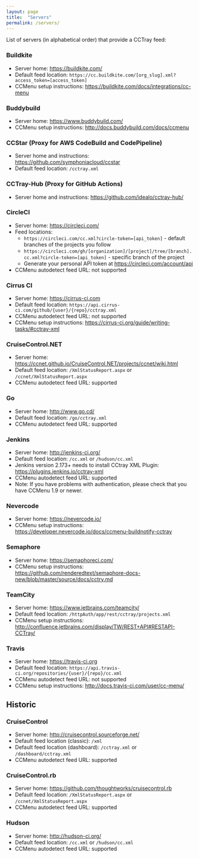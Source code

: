 ```yaml
---
layout: page
title:  "Servers"
permalink: /servers/
---
```


List of servers (in alphabetical order) that provide a CCTray feed:

### Buildkite

* Server home: <https://buildkite.com/>
* Default feed location: `https://cc.buildkite.com/[org_slug].xml?access_token=[access_token]`
* CCMenu setup instructions: <https://buildkite.com/docs/integrations/cc-menu>

### Buddybuild

* Server home: <https://www.buddybuild.com/>
* CCMenu setup instructions: <http://docs.buddybuild.com/docs/ccmenu>

### CCStar (Proxy for AWS CodeBuild and CodePipeline)

* Server home and instructions: <https://github.com/symphoniacloud/ccstar>
* Default feed location: `/cctray.xml`

### CCTray-Hub (Proxy for GitHub Actions)

* Server home and instructions: <https://github.com/idealo/cctray-hub/>

### CircleCI

* Server home: <https://circleci.com/>
* Feed locations: 
  * `https://circleci.com/cc.xml?circle-token=[api_token]` - default branches of the projects you follow
  * `https://circleci.com/gh/[organization]/[project]/tree/[branch].cc.xml?circle-token=[api_token]` - specific branch of the project
  * Generate your personal API token at <https://circleci.com/account/api>
* CCMenu autodetect feed URL: not supported

### Cirrus CI

* Server home: <https://cirrus-ci.com>
* Default feed location:  `https://api.cirrus-ci.com/github/{user}/{repo}/cctray.xml`
* CCMenu autodetect feed URL: not supported
* CCMenu setup instructions: <https://cirrus-ci.org/guide/writing-tasks/#cctray-xml>

### CruiseControl.NET

* Server home: <https://ccnet.github.io/CruiseControl.NET/projects/ccnet/wiki.html>
* Default feed location: `/XmlStatusReport.aspx` or `/ccnet/XmlStatusReport.aspx`
* CCMenu autodetect feed URL: supported

### Go

* Server home: <http://www.go.cd/>
* Default feed location: `/go/cctray.xml`
* CCMenu autodetect feed URL: supported
  
### Jenkins

* Server home: <http://jenkins-ci.org/>
* Default feed location: `/cc.xml` or `/hudson/cc.xml`
* Jenkins version 2.173+ needs to install CCtray XML Plugin: https://plugins.jenkins.io/cctray-xml
* CCMenu autodetect feed URL: supported
* Note: If you have problems with authentication, please check that you have CCMenu 1.9 or newer.

### Nevercode

* Server home: <https://nevercode.io/>
* CCMenu setup instructions: <https://developer.nevercode.io/docs/ccmenu-buildnotify-cctray>

### Semaphore

* Server home: <https://semaphoreci.com/>
* CCMenu setup instructions: <https://github.com/renderedtext/semaphore-docs-new/blob/master/source/docs/cctry.md>

### TeamCity

* Server home: <https://www.jetbrains.com/teamcity/>
* Default feed location: `/httpAuth/app/rest/cctray/projects.xml`
* CCMenu setup instructions: <http://confluence.jetbrains.com/display/TW/REST+API#RESTAPI-CCTray/>

### Travis

* Server home: <https://travis-ci.org>
* Default feed location:  `https://api.travis-ci.org/repositories/{user}/{repo}/cc.xml`
* CCMenu autodetect feed URL: not supported
* CCMenu setup instructions: <http://docs.travis-ci.com/user/cc-menu/>

## Historic

### CruiseControl

* Server home: <http://cruisecontrol.sourceforge.net/>
* Default feed location (classic): `/xml`
* Default feed location (dashboard): `/cctray.xml` or `/dashboard/cctray.xml`
* CCMenu autodetect feed URL: supported

### CruiseControl.rb

* Server home: <https://github.com/thoughtworks/cruisecontrol.rb>
* Default feed location: `/XmlStatusReport.aspx` or `/ccnet/XmlStatusReport.aspx`
* CCMenu autodetect feed URL: supported

### Hudson

* Server home: <http://hudson-ci.org/>
* Default feed location: `/cc.xml` or `/hudson/cc.xml`
* CCMenu autodetect feed URL: supported
